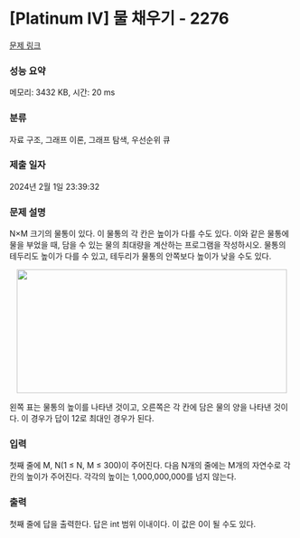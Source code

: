 # [Platinum IV] 물 채우기 - 2276 

[문제 링크](https://www.acmicpc.net/problem/2276) 

### 성능 요약

메모리: 3432 KB, 시간: 20 ms

### 분류

자료 구조, 그래프 이론, 그래프 탐색, 우선순위 큐

### 제출 일자

2024년 2월 1일 23:39:32

### 문제 설명

<p>N×M 크기의 물통이 있다. 이 물통의 각 칸은 높이가 다를 수도 있다. 이와 같은 물통에 물을 부었을 때, 담을 수 있는 물의 최대량을 계산하는 프로그램을 작성하시오. 물통의 테두리도 높이가 다를 수 있고, 테두리가 물통의 안쪽보다 높이가 낮을 수도 있다.</p>

<p style="text-align: center;"><img alt="" height="219" src="https://www.acmicpc.net/JudgeOnline/upload/201008/wt.PNG" width="478"></p>

<p>왼쪽 표는 물통의 높이를 나타낸 것이고, 오른쪽은 각 칸에 담은 물의 양을 나타낸 것이다. 이 경우가 답이 12로 최대인 경우가 된다.</p>

### 입력 

 <p>첫째 줄에 M, N(1 ≤ N, M ≤ 300)이 주어진다. 다음 N개의 줄에는 M개의 자연수로 각 칸의 높이가 주어진다. 각각의 높이는 1,000,000,000를 넘지 않는다.</p>

### 출력 

 <p>첫째 줄에 답을 출력한다. 답은 int 범위 이내이다. 이 값은 0이 될 수도 있다.</p>

